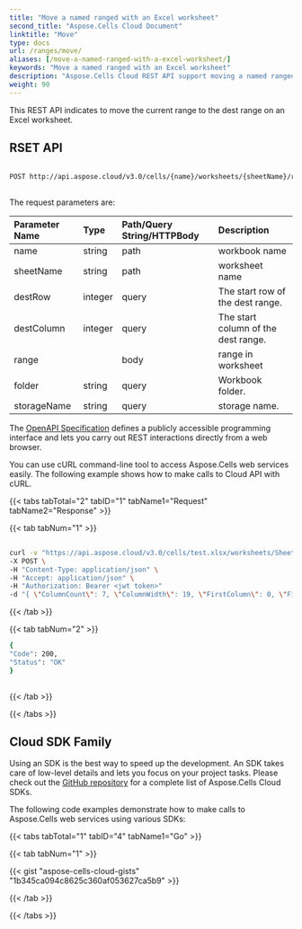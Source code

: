 ```yaml
---
title: "Move a named ranged with an Excel worksheet"
second_title: "Aspose.Cells Cloud Document"
linktitle: "Move"
type: docs
url: /ranges/move/
aliases: [/move-a-named-ranged-with-a-excel-worksheet/]
keywords: "Move a named ranged with an Excel worksheet"
description: "Aspose.Cells Cloud REST API support moving a named ranged with an Excel worksheet. SDK support kinds of development languages. They include Android, C#, Go, Java, NodeJS, Perl, PHP, Python, Ruby, and swift."
weight: 90
---
```


This REST API indicates to move the current range to the dest range on an Excel worksheet. 
            
 
## RSET API
 
```bash
 
POST http://api.aspose.cloud/v3.0/cells/{name}/worksheets/{sheetName}/ranges/moveto
 
```
The request parameters are: 
 
| Parameter Name | Type | Path/Query String/HTTPBody | Description| 
| :- | :- | :- |:- | 
| name | string | path | workbook name |
| sheetName | string | path | worksheet name |
| destRow | integer | query | The start row of the dest range. |
| destColumn | integer | query | The start column of the dest range. |
| range |  | body | range in worksheet  |
| folder | string | query | Workbook folder. |
| storageName | string | query | storage name. |
 
The [OpenAPI Specification](https://apireference.aspose.cloud/cells/#/Ranges/PostWorksheetCellsRangeMoveTo) defines a publicly accessible programming interface and lets you carry out REST interactions directly from a web browser.
 
You can use cURL command-line tool to access Aspose.Cells web services easily. The following example shows how to make calls to Cloud API with cURL.
 
{{< tabs tabTotal="2" tabID="1" tabName1="Request" tabName2="Response" >}}
 
{{< tab tabNum="1" >}}
 
```bash
 
curl -v "https://api.aspose.cloud/v3.0/cells/test.xlsx/worksheets/Sheet1/ranges/moveto?destRow=20&destColumn=20" \
-X POST \
-H "Content-Type: application/json" \
-H "Accept: application/json" \
-H "Authorization: Bearer <jwt token>"
-d "{ \"ColumnCount\": 7, \"ColumnWidth\": 19, \"FirstColumn\": 0, \"FirstRow\": 9, \"Name\": \"string\", \"RefersTo\": \"string\", \"RowCount\": 1, \"RowHeight\": 15, \"Worksheet\": \"Sheet1\"}" 
```
 
{{< /tab >}}
 
{{< tab tabNum="2" >}}
 
```bash
{
"Code": 200,
"Status": "OK"
}
 
```
 
{{< /tab >}}
 
{{< /tabs >}}
 
## Cloud SDK Family
 
Using an SDK is the best way to speed up the development. An SDK takes care of low-level details and lets you focus on your project tasks. Please check out the [GitHub repository](https://github.com/aspose-cells-cloud) for a complete list of Aspose.Cells Cloud SDKs.
 
The following code examples demonstrate how to make calls to Aspose.Cells web services using various SDKs:
 
 
{{< tabs tabTotal="1" tabID="4" tabName1="Go" >}}

{{< tab tabNum="1" >}}

{{< gist "aspose-cells-cloud-gists" "1b345ca094c8625c360af053627ca5b9" >}}

{{< /tab >}}

{{< /tabs >}}
